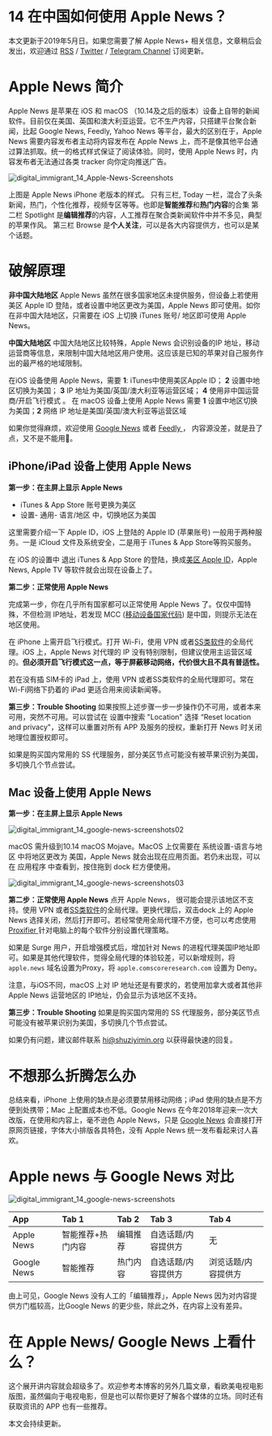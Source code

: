 # 14 在中国如何使用 Apple News？

本文更新于2019年5月日。如果您需要了解 Apple News+ 相关信息，文章稍后会发出，欢迎通过 [RSS](https://digitalimmigrant.org/feed) / [Twitter](https://twitter.com/shuziyimin) / [Telegram Channel](http://t.me/shuziyimin) 订阅更新。
<!-- more -->

# Apple News 简介
Apple News 是苹果在 iOS 和 macOS （10.14及之后的版本）设备上自带的新闻软件。目前仅在美国、英国和澳大利亚运营。它不生产内容，只搭建平台聚合新闻，比起 Google News, Feedly, Yahoo News 等平台，最大的区别在于，Apple News 需要内容发布者主动将内容发布在 Apple News 上，而不是像其他平台通过算法抓取。统一的格式样式保证了阅读体验。同时，使用 Apple News 时，内容发布者无法通过各类 tracker 向你定向推送广告。

![digital\_immigrant\_14\_Apple-News-Screenshots](https://cdn.shuziyimin.org/blog-14-4-1564981790.png)



上图是 Apple News iPhone 老版本的样式。
只有三栏, Today 一栏，混合了头条新闻，热门，个性化推荐，视频专区等等。也即是**智能推荐**和**热门内容**的合集
第二栏 Spotlight 是**编辑推荐**的内容，人工推荐在聚合类新闻软件中并不多见，典型的苹果作风。
第三栏 Browse 是**个人关注**，可以是各大内容提供方，也可以是某个话题。


# 破解原理
**非中国大陆地区**
Apple News 虽然在很多国家地区未提供服务，但设备上若使用美区 Apple ID 登陆，或者设置中地区更改为美国，Apple News 即可使用。如你在非中国大陆地区，只需要在 iOS 上切换 iTunes 账号/ 地区即可使用 Apple News。 

**中国大陆地区**
中国大陆地区比较特殊，Apple News 会识别设备的IP 地址，移动运营商等信息，来限制中国大陆地区用户使用。这应该是已知的苹果对自己服务作出的最严格的地域限制。

在iOS 设备使用 Apple News，需要 **1**: iTunes中使用美区Apple ID； **2** 设置中地区切换为美国； **3** IP 地址为美国/英国/澳大利亚等运营区域； **4** 使用非中国运营商/开启飞行模式 。
在 macOS 设备上使用 Apple News 需要 **1** 设置中地区切换为美国；**2** 网络 IP 地址是美国/英国/澳大利亚等运营区域

如果你觉得麻烦，欢迎使用 [Google News](https://itunes.apple.com/us/app/google-news/id459182288?mt=8) 或者 [Feedly ](https://itunes.apple.com/us/app/feedly-smart-news-reader/id396069556?mt=8)， 内容源没差，就是丑了点，又不是不能用🌚。


## iPhone/iPad 设备上使用 Apple News

**第一步：在主屏上显示 Apple News**

-  iTunes & App Store 账号更换为美区
-  设置- 通用- 语言/地区 中，切换地区为美国

这里需要介绍一下 Apple ID，iOS 上登陆的 Apple ID (苹果账号) 一般用于两种服务。一是 iCloud 文件及系统安全，二是用于 iTunes & App Store等购买服务。

在 iOS 的设置中 退出  iTunes & App Store 的登陆，换成[美区 Apple ID](https://digitalimmigrant.org/171)，Apple News, Apple TV 等软件就会出现在设备上了。

**第二步：正常使用 Apple News**

完成第一步，你在几乎所有国家都可以正常使用 Apple News 了。仅仅中国特殊，不但检测 IP地址，若发现 MCC ([移动设备国家代码](https://en.wikipedia.org/wiki/Mobile_country_code)) 是中国，则提示无法在地区使用。

在 iPhone 上需开启飞行模式。打开 Wi-Fi，使用 VPN 或者[SS类软件](https://shadowsocks.org/en/index.html)的全局代理。iOS 上，Apple News 对代理的 IP 没有特别限制，但建议使用主运营区域的。**但必须开启飞行模式这一点，等于屏蔽移动网络，代价很大且不具有普适性。** 

若在没有插 SIM卡的 iPad 上，使用 VPN 或者SS类软件的全局代理即可。常在Wi-Fi网络下扔着的 iPad 更适合用来阅读新闻等。

**第三步：Trouble Shooting**
如果按照上述步骤一步一步操作仍不可用，或者本来可用，突然不可用。可以尝试在 设置中搜索 "Location" 选择 “Reset location and privacy"，这样可以重置对所有 APP 及服务的授权，重新打开 News 时关闭地理位置授权即可。

如果是购买国内常用的 SS 代理服务，部分美区节点可能没有被苹果识别为美国，多切换几个节点尝试。



## Mac 设备上使用 Apple News

**第一步：在主屏上显示 Apple News**

![digital\_immigrant\_14\_google-news-screenshots02](https://cdn.shuziyimin.org/blog-14-2-1564981788.png)


macOS 需升级到10.14 macOS Mojave。MacOS 上仅需要在 系统设置-语言与地区 中将地区更改为 美国，Apple News 就会出现在应用页面。若仍未出现，可以在 应用程序 中查看到，按住拖到 dock 栏方便使用。

![digital\_immigrant\_14\_google-news-screenshots03](https://cdn.shuziyimin.org/blog-14-3-1564981789.png)


**第二步：正常使用 Apple News**
点开 Apple News， 很可能会提示该地区不支持。使用 VPN 或者[SS类软件](https://shadowsocks.org/en/index.html)的全局代理。更换代理后，双击dock 上的 Apple News 选择关闭，然后打开即可。若经常使用全局代理不方便，也可以考虑使用 [Proxifier ](https://digitalimmigrant.org/44)针对电脑上的每个软件分别设置代理策略。

如果是 Surge 用户，开启增强模式后，增加针对 News 的进程代理美国IP地址即可。如果是其他代理软件，觉得全局代理的体验较差，可以新增规则，将 `apple.news` 域名设置为Proxy，将 `apple.comscoreresearch.com` 设置为 Deny。 

注意，与iOS不同，macOS 上对 IP 地址还是有要求的，若使用加拿大或者其他非 Apple News 运营地区的 IP地址，仍会显示为该地区不支持。

**第三步：Trouble Shooting**
如果是购买国内常用的 SS 代理服务，部分美区节点可能没有被苹果识别为美国，多切换几个节点尝试。

如果仍有问题，建议邮件联系 [hi@shuziyimin.org](hi@shuziyimin.org) 以获得最快速的回复。 


# 不想那么折腾怎么办

总结来看，iPhone 上使用的缺点是必须要禁用移动网络；iPad 使用的缺点是不方便到处携带；Mac 上配置成本也不低。Google News 在今年2018年迎来一次大改版，在使用和内容上，毫不逊色 Apple News，只是 [Google News](https://itunes.apple.com/us/app/google-news/id459182288?mt=8) 会直接打开原网页链接，字体大小排版各具特色，没有 Apple News 统一发布看起来讨人喜欢。

# Apple news 与 Google News 对比

![digital\_immigrant\_14\_google-news-screenshots](https://cdn.shuziyimin.org/blog-14-4-1564981790.png)

| App | Tab 1  | Tab 2 | Tab 3 | Tab 4 |
| :-- | :-- | :-- | :-- | :-- |
| Apple News | 智能推荐+热门内容 | 编辑推荐 | 自选话题/内容提供方 | 无 |
| Google News | 智能推荐 | 热门内容 | 自选话题/内容提供方 | 浏览话题/内容提供方 |


由上可见，Google News 没有人工的「编辑推荐」，Apple News 因为对内容提供方门槛较高，比Google News 的更少些，除此之外，在内容上没有差异。


# 在 Apple News/ Google News 上看什么？

这个展开讲内容就会超级多了。欢迎参考本博客的另外几篇文章，看欧美电视电影版图，虽然偏向于电视电影，但是也可以帮你更好了解各个媒体的立场。同时还有获取资讯的 APP 也有一些推荐。

本文会持续更新。





